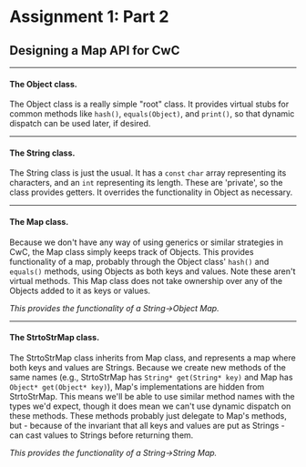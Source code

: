 # Assignment 1: Part 2

## Designing a Map API for CwC

---

#### The Object class.

The Object class is a really simple "root" class. It provides virtual stubs for common methods like `hash()`, `equals(Object)`, and `print()`, so that dynamic dispatch can be used later, if desired.

---

#### The String class.

The String class is just the usual. It has a `const` `char` array representing its characters, and an `int` representing its length. These are 'private', so the class provides getters. It overrides the functionality in Object as necessary.

---

#### The Map class.

Because we don't have any way of using generics or similar strategies in CwC, the Map class
 simply keeps track of Objects. This provides functionality of a map, probably through the Object class' `hash()` and `equals()` methods, using Objects as both keys and values. Note these aren't virtual methods. This Map class does not take ownership over any of the Objects added to it as keys or values.

_This provides the functionality of a String->Object Map._

---

#### The StrtoStrMap class.

The StrtoStrMap class inherits from Map class, and represents a map where both keys and values are Strings. Because we create new methods of the same names (e.g., StrtoStrMap has `String* get(String* key)` and Map has `Object* get(Object* key)`), Map's implementations are hidden from StrtoStrMap. This means we'll be able to use similar method names with the types we'd expect, though it does mean we can't use dynamic dispatch on these methods. These methods probably just delegate to Map's methods, but - because of the invariant that all keys and values are put as Strings - can cast values to Strings before returning them.

_This provides the functionality of a String->String Map._
